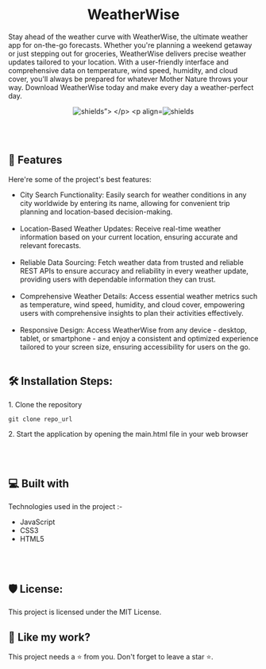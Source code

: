 <h1 align="center" id="title">WeatherWise</h1>

<p id="description">Stay ahead of the weather curve with WeatherWise, the ultimate weather app for on-the-go forecasts. Whether you're planning a weekend getaway or just stepping out for groceries, WeatherWise delivers precise weather updates tailored to your location. With a user-friendly interface and comprehensive data on temperature, wind speed, humidity, and cloud cover, you'll always be prepared for whatever Mother Nature throws your way. Download WeatherWise today and make every day a weather-perfect day.</p>

<p align="center">
  <img src="https://img.shields.io/badge/License-MIT-green" alt="shields”>
</p>
<p align="center"><img src="https://img.shields.io/badge/License-AGPL-blue" alt="shields"></p>

<br></br>
  
<h2>🧐 Features</h2>

Here're some of the project's best features:

*   City Search Functionality: Easily search for weather conditions in any city worldwide by entering its name, allowing for convenient trip planning and location-based decision-making.
<br></br>
*   Location-Based Weather Updates: Receive real-time weather information based on your current location, ensuring accurate and relevant forecasts.
<br></br>
*  Reliable Data Sourcing: Fetch weather data from trusted and reliable REST APIs to ensure accuracy and reliability in every weather update, providing users with dependable information they can trust.
<br></br>
*   Comprehensive Weather Details: Access essential weather metrics such as temperature, wind speed, humidity, and cloud cover, empowering users with comprehensive insights to plan their activities effectively.
<br></br>
*  Responsive Design: Access WeatherWise from any device - desktop, tablet, or smartphone - and enjoy a consistent and optimized experience tailored to your screen size, ensuring accessibility for users on the go.
<br></br>



<h2>🛠️ Installation Steps:</h2>

<p>1. Clone the repository</p>

```
git clone repo_url
```


<p>2. Start the application by opening the main.html file in your web browser</p>
  
  
<br></br>

<h2>💻 Built with</h2>

Technologies used in the project :-

*   JavaScript
*   CSS3
*   HTML5

<br></br>

<h2>🛡️ License:</h2>

This project is licensed under the MIT License.

<h2>💖 Like my work?</h2>

This project needs a ⭐️ from you. Don't forget to leave a star ⭐️.
